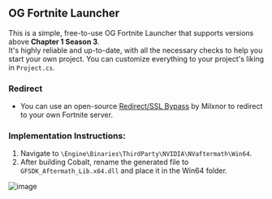 ## OG Fortnite Launcher  
This is a simple, free-to-use OG Fortnite Launcher that supports versions above **Chapter 1 Season 3**.<br>
It's highly reliable and up-to-date, with all the necessary checks to help you start your own project. You can customize everything to your project's liking in `Project.cs`.

### Redirect
- You can use an open-source [Redirect/SSL Bypass](https://github.com/Milxnor/Cobalt) by Milxnor to redirect to your own Fortnite server.

### Implementation Instructions:
1. Navigate to `\Engine\Binaries\ThirdParty\NVIDIA\NVaftermath\Win64`.
2. After building Cobalt, rename the generated file to `GFSDK_Aftermath_Lib.x64.dll` and place it in the Win64 folder.

![image](https://github.com/user-attachments/assets/3ca15ab3-5d28-4228-bf53-4c5aed678e93)
